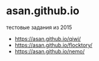# asan.github.io

тестовые задания из 2015

- https://asan.github.io/qiwi/
- https://asan.github.io/flocktory/
- https://asan.github.io/nemo/
